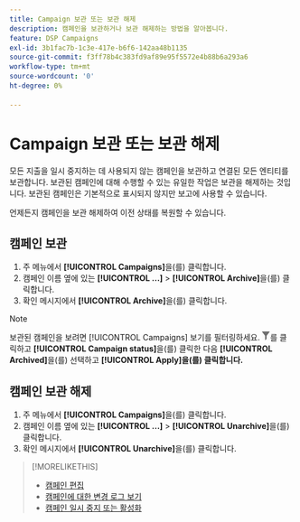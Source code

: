 ```yaml
---
title: Campaign 보관 또는 보관 해제
description: 캠페인을 보관하거나 보관 해제하는 방법을 알아봅니다.
feature: DSP Campaigns
exl-id: 3b1fac7b-1c3e-417e-b6f6-142aa48b1135
source-git-commit: f3ff78b4c383fd9af89e95f5572e4b88b6a293a6
workflow-type: tm+mt
source-wordcount: '0'
ht-degree: 0%

---
```


# Campaign 보관 또는 보관 해제

모든 지출을 일시 중지하는 데 사용되지 않는 캠페인을 보관하고 연결된 모든 엔티티를 보관합니다. 보관된 캠페인에 대해 수행할 수 있는 유일한 작업은 보관을 해제하는 것입니다. 보관된 캠페인은 기본적으로 표시되지 않지만 보고에 사용할 수 있습니다.

언제든지 캠페인을 보관 해제하여 이전 상태를 복원할 수 있습니다.

## 캠페인 보관

1. 주 메뉴에서 **[!UICONTROL Campaigns]**&#x200B;을(를) 클릭합니다.
1. 캠페인 이름 옆에 있는 **[!UICONTROL ...]** > **[!UICONTROL Archive]**&#x200B;을(를) 클릭합니다.
1. 확인 메시지에서 **[!UICONTROL Archive]**&#x200B;을(를) 클릭합니다.

>[!NOTE]
>
>보관된 캠페인을 보려면 [!UICONTROL Campaigns] 보기를 필터링하세요. ![필터 단추](/help/dsp/assets/filter.png)를 클릭하고 **[!UICONTROL Campaign status]**&#x200B;을(를) 클릭한 다음 **[!UICONTROL Archived]**&#x200B;을(를) 선택하고 **[!UICONTROL Apply]을(를) 클릭합니다.**

## 캠페인 보관 해제

1. 주 메뉴에서 **[!UICONTROL Campaigns]**&#x200B;을(를) 클릭합니다.
1. 캠페인 이름 옆에 있는 **[!UICONTROL ...]** > **[!UICONTROL Unarchive]**&#x200B;을(를) 클릭합니다.
1. 확인 메시지에서 **[!UICONTROL Unarchive]**&#x200B;을(를) 클릭합니다.

>[!MORELIKETHIS]
>
>* [캠페인 편집](campaign-edit.md)
>* [캠페인에 대한 변경 로그 보기](campaign-change-log.md)
>* [캠페인 일시 중지 또는 활성화](campaign-pause-activate.md)

